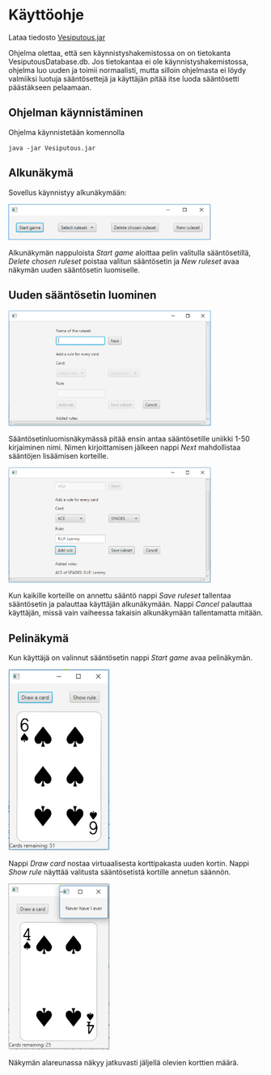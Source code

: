 # Käyttöohje

Lataa tiedosto [Vesiputous.jar](https://github.com/Imppazz/ot-harjoitustyo/releases/tag/loppupalautus)

Ohjelma olettaa, että sen käynnistyshakemistossa on on tietokanta VesiputousDatabase.db. Jos tietokantaa ei ole käynnistyshakemistossa, ohjelma luo uuden ja toimii normaalisti, mutta silloin ohjelmasta ei löydy valmiiksi luotuja sääntösettejä ja käyttäjän pitää itse luoda sääntösetti päästäkseen pelaamaan.

## Ohjelman käynnistäminen

Ohjelma käynnistetään komennolla 

```
java -jar Vesiputous.jar
```

## Alkunäkymä

Sovellus käynnistyy alkunäkymään:

<img src="https://github.com/Imppazz/ot-harjoitustyo/blob/master/dokumentaatio/Kuvat/alkunakyma.PNG" width="400">

Alkunäkymän nappuloista _Start game_ aloittaa pelin valitulla sääntösetillä, _Delete chosen ruleset_ poistaa valitun sääntösetin ja _New ruleset_ avaa näkymän uuden sääntösetin luomiselle.

## Uuden sääntösetin luominen

<img src="https://github.com/Imppazz/ot-harjoitustyo/blob/master/dokumentaatio/Kuvat/lisaasaantoja.PNG" width="400">

Sääntösetinluomisnäkymässä pitää ensin antaa sääntösetille uniikki 1-50 kirjaiminen nimi. Nimen kirjoittamisen jälkeen nappi _Next_ mahdollistaa sääntöjen lisäämisen korteille. 

<img src="https://github.com/Imppazz/ot-harjoitustyo/blob/master/dokumentaatio/Kuvat/lisaasaantoja2.PNG" width="400">

Kun kaikille korteille on annettu sääntö nappi _Save ruleset_ tallentaa sääntösetin ja palauttaa käyttäjän alkunäkymään. Nappi _Cancel_ palauttaa käyttäjän, missä vain vaiheessa takaisin alkunäkymään tallentamatta mitään.

## Pelinäkymä

Kun käyttäjä on valinnut sääntösetin nappi _Start game_ avaa pelinäkymän.

<img src="https://github.com/Imppazz/ot-harjoitustyo/blob/master/dokumentaatio/Kuvat/pelinalku.PNG" width="200">

Nappi _Draw card_ nostaa virtuaalisesta korttipakasta uuden kortin. Nappi _Show rule_ näyttää valitusta sääntösetistä kortille annetun säännön. 

<img src="https://github.com/Imppazz/ot-harjoitustyo/blob/master/dokumentaatio/Kuvat/saanto.PNG" width="200">

Näkymän alareunassa näkyy jatkuvasti jäljellä olevien korttien määrä.
